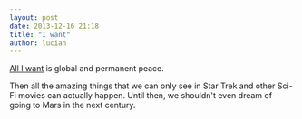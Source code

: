 ```yaml
---
layout: post
date: 2013-12-16 21:18
title: "I want"
author: lucian
---
```


[All I want](http://dcurt.is/the-future) is global and permanent peace.

Then all the amazing things that we can only see in Star Trek and other Sci-Fi movies can actually happen. Until then, we shouldn't even dream of going to Mars in the next century.